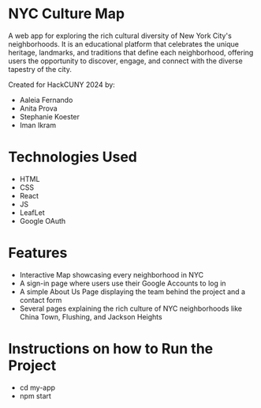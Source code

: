# NYC Culture Map

A web app for exploring the rich cultural diversity of New York City's neighborhoods. It is an educational platform that celebrates the unique heritage, landmarks, and traditions that define each neighborhood, offering users the opportunity to discover, engage, and connect with the diverse tapestry of the city.

Created for HackCUNY 2024 by:
- Aaleia Fernando
- Anita Prova
- Stephanie Koester
- Iman Ikram

# Technologies Used 
- HTML
- CSS
- React
- JS
- LeafLet
- Google OAuth

# Features 
- Interactive Map showcasing every neighborhood in NYC
- A sign-in page where users use their Google Accounts to log in
- A simple About Us Page displaying the team behind the project and a contact form
- Several pages explaining the rich culture of NYC neighborhoods like China Town, Flushing, and Jackson Heights

# Instructions on how to Run the Project 
- cd my-app
- npm start
